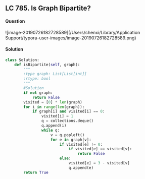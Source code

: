 ## LC 785. Is Graph Bipartite?

#### Question

![image-20190726182728589](/Users/chenxi/Library/Application Support/typora-user-images/image-20190726182728589.png)



#### Solution

```python
class Solution:
    def isBipartite(self, graph):
        """
        :type graph: List[List[int]]
        :rtype: bool
        """
        #Solution
        if not graph:
            return False
        visited = [0] * len(graph)
        for i in range(len(graph)):
            if graph[i] and visited[i] == 0:
                visited[i] = 1
                q = collections.deque()
                q.append(i)
                while q:
                    v = q.popleft()
                    for e in graph[v]:
                        if visited[e] != 0:
                            if visited[e] == visited[v]:
                                return False
                        else:
                            visited[e] = 3 - visited[v]
                            q.append(e)
        return True
```

